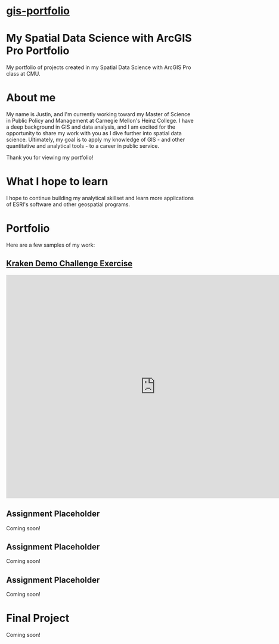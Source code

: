 # [gis-portfolio](https://jredman14.github.io/gis-portfolio/)

# My Spatial Data Science with ArcGIS Pro Portfolio
My portfolio of projects created in my Spatial Data Science with ArcGIS Pro class at CMU.

# About me
My name is Justin, and I'm currently working toward my Master of Science in Public Policy and Management at Carnegie Mellon's Heinz College. I have a deep background in GIS and data analysis, and I am excited for the opportunity to share my work with you as I dive further into spatial data science. Ultimately, my goal is to apply my knowledge of GIS - and other quantitative and analytical tools - to a career in public service.

Thank you for viewing my portfolio! 

# What I hope to learn
I hope to continue building my analytical skillset and learn more applications of ESRI's software and other geospatial programs. 

# Portfolio
Here are a few samples of my work:

## [Kraken Demo Challenge Exercise](/kraken-demo.md)

<iframe width="800" height="600" frameborder="0" allowfullscreen src="https://arcg.is/8yCvn"></iframe>

## Assignment Placeholder
Coming soon!

## Assignment Placeholder
Coming soon!

## Assignment Placeholder
Coming soon!

# Final Project
Coming soon!
